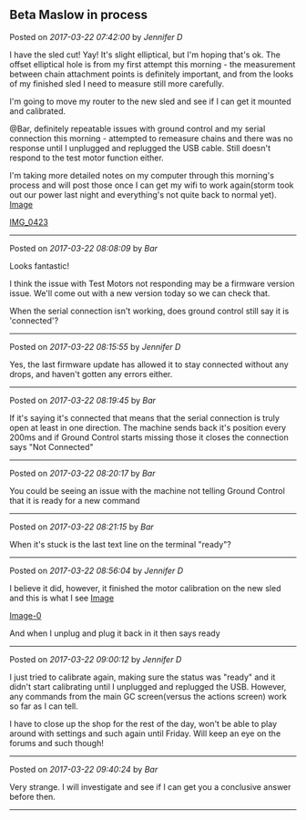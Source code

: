## Beta Maslow in process
Posted on *2017-03-22 07:42:00* by *Jennifer D*

I have the sled cut! Yay! It's slight elliptical, but I'm hoping that's ok. The offset elliptical hole is from my first attempt this morning - the measurement between chain attachment points is definitely important, and from the looks of my finished sled I need to measure still more carefully. 

I'm going to move my router to the new sled and see if I can get it mounted and calibrated. 

@Bar, definitely repeatable issues with ground control and my serial connection this morning - attempted to remeasure chains and there was no response until I unplugged and replugged the USB cable. Still doesn't respond to the test motor function either. 

I'm taking more detailed notes on my computer through this morning's process and will post those once I can get my wifi to work again(storm took out our power last night and everything's not quite back to normal yet).  [Image](//muut.com/u/maslowcnc/s3/:maslowcnc:UUu7:image.jpg.jpg) 

 [IMG_0423](//muut.com/u/maslowcnc/s3/:maslowcnc:DQpZ:img_0423.jpg.jpg)

---

Posted on *2017-03-22 08:08:09* by *Bar*

Looks fantastic!

I think the issue with Test Motors not responding may be a firmware version issue. We'll come out with a new version today so we can check that.

When the serial connection isn't working, does ground control still say it is 'connected'?

---

Posted on *2017-03-22 08:15:55* by *Jennifer D*

Yes, the last firmware update has allowed it to stay connected without any drops, and haven't gotten any errors either.

---

Posted on *2017-03-22 08:19:45* by *Bar*

If it's saying it's connected that means that the serial connection is truly open at least in one direction. The machine sends back it's position every 200ms and if Ground Control starts missing those it closes the connection says "Not Connected"

---

Posted on *2017-03-22 08:20:17* by *Bar*

You could be seeing an issue with the machine not telling Ground Control that it is ready for a new command

---

Posted on *2017-03-22 08:21:15* by *Bar*

When it's stuck is the last text line on the terminal "ready"?

---

Posted on *2017-03-22 08:56:04* by *Jennifer D*

I believe it did, however, it finished the motor calibration on the new sled and this is what I see  [Image](//muut.com/u/maslowcnc/s3/:maslowcnc:UPJ3:image.jpg.jpg) 

 [Image-0](//muut.com/u/maslowcnc/s3/:maslowcnc:XRil:file_0image.jpg.jpg)

And when I unplug and plug it back in it then says ready

---

Posted on *2017-03-22 09:00:12* by *Jennifer D*

I just tried to calibrate again, making sure the status was "ready" and it didn't start calibrating until I unplugged and replugged the USB. However, any commands from the main GC screen(versus the actions screen) work so far as I can tell. 

I have to close up the shop for the rest of the day, won't be able to play around with settings and such again until Friday. Will keep an eye on the forums and such though!

---

Posted on *2017-03-22 09:40:24* by *Bar*

Very strange. I will investigate and see if I can get you a conclusive answer before then.

---

